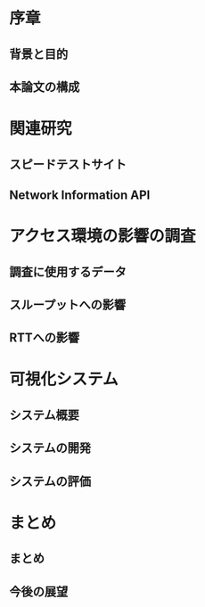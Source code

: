 # 序章
## 背景と目的

## 本論文の構成

# 関連研究
## スピードテストサイト

## Network Information API

# アクセス環境の影響の調査
## 調査に使用するデータ

## スループットへの影響

## RTTへの影響


# 可視化システム
## システム概要
## システムの開発
## システムの評価

# まとめ
## まとめ
## 今後の展望